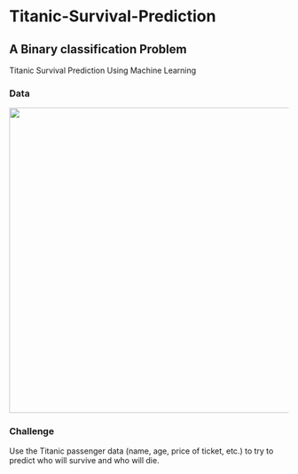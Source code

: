# Titanic-Survival-Prediction
## A Binary classification Problem
Titanic Survival Prediction Using Machine Learning

### Data

<img src="https://camo.githubusercontent.com/6588dfb616b3968bb5d752b02a45c7d727b468656908a36f5d429f3c7012e839/68747470733a2f2f6d69726f2e6d656469756d2e636f6d2f6d61782f3630362f312a497462492d4c774f4854484c6752744b55594b5f5a672e706e67" width="550">

### Challenge
Use the Titanic passenger data (name, age, price of ticket, etc.) to try to predict who will survive and who will die.



